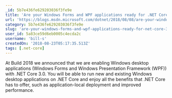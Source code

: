 ```yaml
---
_id: 5b7e436fe629203036f3fe9e
title: 'Are your Windows Forms and WPF applications ready for .NET Core 3.0?'
url: 'https://blogs.msdn.microsoft.com/dotnet/2018/08/08/are-your-windows-forms-and-wpf-applications-ready-for-net-core-3-0/'
category: 5b7e436fe629203036f3fe9e
slug: 'are-your-windows-forms-and-wpf-applications-ready-for-net-core-30'
user_id: 5a83ce59d6eb0005c4ecda2c
username: 'bill-s'
createdOn: '2018-08-23T05:17:35.513Z'
tags: [.net-core]
---
```


At Build 2018 we announced that we are enabling Windows desktop applications (Windows Forms and Windows Presentation Framework (WPF)) with .NET Core 3.0. You will be able to run new and existing Windows desktop applications on .NET Core and enjoy all the benefits that .NET Core has to offer, such as application-local deployment and improved performance.


